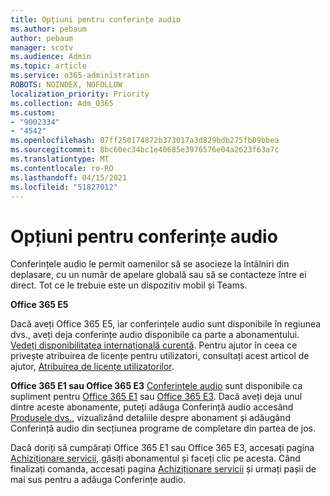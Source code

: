 ```yaml
---
title: Opțiuni pentru conferințe audio
ms.author: pebaum
author: pebaum
manager: scotv
ms.audience: Admin
ms.topic: article
ms.service: o365-administration
ROBOTS: NOINDEX, NOFOLLOW
localization_priority: Priority
ms.collection: Adm_O365
ms.custom:
- "9002334"
- "4542"
ms.openlocfilehash: 07ff250174872b373017a3d829bdb275fb09bbea
ms.sourcegitcommit: 8bc60ec34bc1e40685e3976576e04a2623f63a7c
ms.translationtype: MT
ms.contentlocale: ro-RO
ms.lasthandoff: 04/15/2021
ms.locfileid: "51827012"
---
```

# <a name="options-for-audio-conferencing"></a>Opțiuni pentru conferințe audio

Conferințele audio le permit oamenilor să se asocieze la întâlniri din deplasare, cu un număr de apelare globală sau să se contacteze între ei direct. Tot ce le trebuie este un dispozitiv mobil și Teams.

**Office 365 E5**

Dacă aveți Office 365 E5, iar conferințele audio sunt disponibile în regiunea dvs., aveți deja conferințe audio disponibile ca parte a abonamentului. [Vedeți disponibilitatea internațională curentă](https://go.microsoft.com/fwlink/p/?LinkID=839556). Pentru ajutor în ceea ce privește atribuirea de licențe pentru utilizatori, consultați acest articol de ajutor, [Atribuirea de licențe utilizatorilor](https://docs.microsoft.com/microsoft-365/admin/manage/assign-licenses-to-users).

**Office 365 E1 sau Office 365 E3**
[Conferințele audio](https://docs.microsoft.com/microsoftteams/audio-conferencing-in-office-365) sunt disponibile ca supliment pentru [Office 365 E1](https://www.microsoft.com/microsoft-365/business/office-365-enterprise-e1-business-software) sau [Office 365 E3](https://www.microsoft.com/microsoft-365/business/office-365-enterprise-e3-business-software).  Dacă aveți deja unul dintre aceste abonamente, puteți adăuga Conferință audio accesând [Produsele dvs.](https://go.microsoft.com/fwlink/p/?linkid=842054), vizualizând detaliile despre abonament și adăugând Conferință audio din secțiunea programe de completare din partea de jos.

Dacă doriți să cumpărați Office 365 E1 sau Office 365 E3, accesați pagina [Achiziționare servicii](https://go.microsoft.com/fwlink/p/?linkid=868433), găsiți abonamentul și faceți clic pe acesta.  Când finalizați comanda, accesați pagina [Achiziționare servicii](https://go.microsoft.com/fwlink/p/?linkid=868433) și urmați pașii de mai sus pentru a adăuga Conferințe audio.
